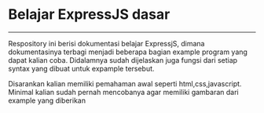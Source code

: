 <h1>Belajar ExpressJS dasar</h1>
<hr>
<p>
Respository ini berisi dokumentasi belajar ExpressjS, dimana dokumentasinya terbagi menjadi beberapa bagian example program yang dapat kalian coba. Didalamnya sudah dijelaskan juga fungsi dari setiap syntax yang dibuat untuk expample tersebut.

Disarankan kalian memiliki pemahaman awal seperti html,css,javascript. Minimal kalian sudah pernah mencobanya agar memiliki gambaran dari example yang diberikan
</p>